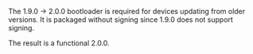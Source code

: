 The 1.9.0 -> 2.0.0 bootloader is required for devices updating from older versions. It is packaged without signing since 1.9.0 does not support signing.

The result is a functional 2.0.0.
